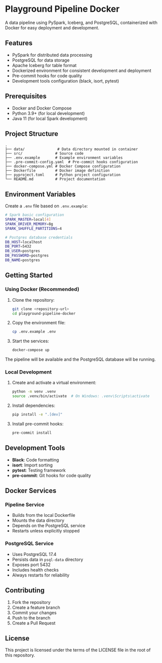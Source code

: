 # Playground Pipeline Docker

A data pipeline using PySpark, Iceberg, and PostgreSQL, containerized with Docker for easy deployment and development.

## Features

- PySpark for distributed data processing
- PostgreSQL for data storage
- Apache Iceberg for table format
- Dockerized environment for consistent development and deployment
- Pre-commit hooks for code quality
- Development tools configuration (black, isort, pytest)

## Prerequisites

- Docker and Docker Compose
- Python 3.9+ (for local development)
- Java 11 (for local Spark development)

## Project Structure

```
.
├── data/               # Data directory mounted in container
├── src/               # Source code
├── .env.example       # Example environment variables
├── .pre-commit-config.yaml  # Pre-commit hooks configuration
├── docker-compose.yml # Docker Compose configuration
├── Dockerfile         # Docker image definition
├── pyproject.toml     # Python project configuration
└── README.md          # Project documentation
```

## Environment Variables

Create a `.env` file based on `.env.example`:

```bash
# Spark basic configuration
SPARK_MASTER=local[4]
SPARK_DRIVER_MEMORY=8g
SPARK_SHUFFLE_PARTITIONS=4

# Postgres database credentials
DB_HOST=localhost
DB_PORT=5432
DB_USER=postgres
DB_PASSWORD=postgres
DB_NAME=postgres
```

## Getting Started

### Using Docker (Recommended)

1. Clone the repository:

   ```bash
   git clone <repository-url>
   cd playground-pipeline-docker
   ```

2. Copy the environment file:

   ```bash
   cp .env.example .env
   ```

3. Start the services:
   ```bash
   docker-compose up
   ```

The pipeline will be available and the PostgreSQL database will be running.

### Local Development

1. Create and activate a virtual environment:

   ```bash
   python -m venv .venv
   source .venv/bin/activate  # On Windows: .venv\Scripts\activate
   ```

2. Install dependencies:

   ```bash
   pip install -e ".[dev]"
   ```

3. Install pre-commit hooks:
   ```bash
   pre-commit install
   ```

## Development Tools

- **Black**: Code formatting
- **isort**: Import sorting
- **pytest**: Testing framework
- **pre-commit**: Git hooks for code quality

## Docker Services

### Pipeline Service

- Builds from the local Dockerfile
- Mounts the data directory
- Depends on the PostgreSQL service
- Restarts unless explicitly stopped

### PostgreSQL Service

- Uses PostgreSQL 17.4
- Persists data in `psql-data` directory
- Exposes port 5432
- Includes health checks
- Always restarts for reliability

## Contributing

1. Fork the repository
2. Create a feature branch
3. Commit your changes
4. Push to the branch
5. Create a Pull Request

## License

This project is licensed under the terms of the LICENSE file in the root of this repository.
